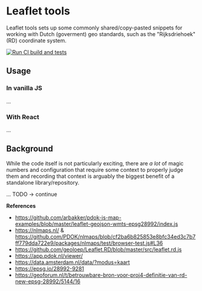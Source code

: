 # Leaflet tools

Leaflet tools sets up some commonly shared/copy-pasted snippets for working with Dutch
(goverment) geo standards, such as the "Rijksdriehoek" (RD) coordinate system.

[![Run CI build and tests](https://github.com/open-formulieren/leaflet-tools/actions/workflows/ci.yml/badge.svg)](https://github.com/open-formulieren/leaflet-tools/actions/workflows/ci.yml)

## Usage

### In vanilla JS

...

### With React

...

## Background

While the code itself is not particularly exciting, there are *a lot* of magic numbers
and configuration that require some context to properly judge them and recording that
context is arguably the biggest benefit of a standalone library/repository.

... TODO -> continue

**References**

* https://github.com/arbakker/pdok-js-map-examples/blob/master/leaflet-geojson-wmts-epsg28992/index.js
* https://nlmaps.nl/ & https://github.com/PDOK/nlmaps/blob/cf2ba6b825853e8bfc34ed3c7b7ff779dda722e9/packages/nlmaps/test/browser-test.js#L36
* https://github.com/geoloep/Leaflet.RD/blob/master/src/leaflet.rd.js
* https://app.pdok.nl/viewer/
* https://data.amsterdam.nl/data/?modus=kaart
* https://epsg.io/28992-9281
* https://geoforum.nl/t/betrouwbare-bron-voor-proj4-definitie-van-rd-new-epsg-28992/5144/16
